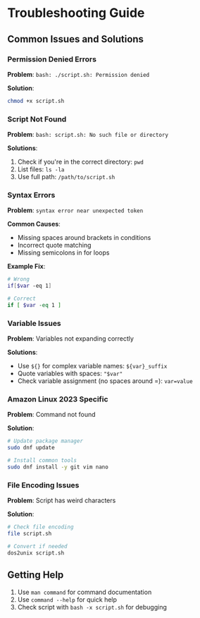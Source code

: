 # Troubleshooting Guide

## Common Issues and Solutions

### Permission Denied Errors

**Problem**: `bash: ./script.sh: Permission denied`

**Solution**:
```bash
chmod +x script.sh
```

### Script Not Found

**Problem**: `bash: script.sh: No such file or directory`

**Solutions**:
1. Check if you're in the correct directory: `pwd`
2. List files: `ls -la`
3. Use full path: `/path/to/script.sh`

### Syntax Errors

**Problem**: `syntax error near unexpected token`

**Common Causes**:
- Missing spaces around brackets in conditions
- Incorrect quote matching
- Missing semicolons in for loops

**Example Fix**:
```bash
# Wrong
if[$var -eq 1]

# Correct
if [ $var -eq 1 ]
```

### Variable Issues

**Problem**: Variables not expanding correctly

**Solutions**:
- Use `${}` for complex variable names: `${var}_suffix`
- Quote variables with spaces: `"$var"`
- Check variable assignment (no spaces around =): `var=value`

### Amazon Linux 2023 Specific

**Problem**: Command not found

**Solution**:
```bash
# Update package manager
sudo dnf update

# Install common tools
sudo dnf install -y git vim nano
```

### File Encoding Issues

**Problem**: Script has weird characters

**Solution**:
```bash
# Check file encoding
file script.sh

# Convert if needed
dos2unix script.sh
```

## Getting Help

1. Use `man command` for command documentation
2. Use `command --help` for quick help
3. Check script with `bash -x script.sh` for debugging
